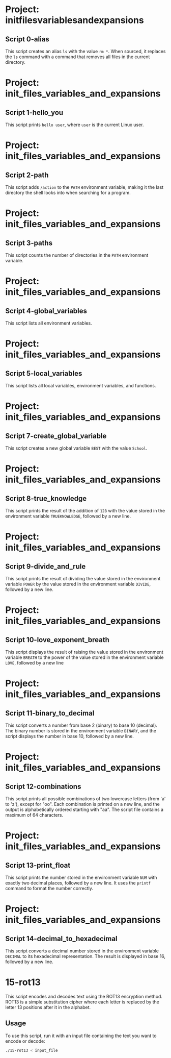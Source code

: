 # Project: initfilesvariablesandexpansions

## Script 0-alias

This script creates an alias `ls` with the value `rm *`. When sourced, it replaces the `ls` command with a command that removes all files in the current directory.

# Project: init_files_variables_and_expansions

## Script 1-hello_you

This script prints `hello user`, where `user` is the current Linux user.

# Project: init_files_variables_and_expansions

## Script 2-path

This script adds `/action` to the `PATH` environment variable, making it the last directory the shell looks into when searching for a program.

# Project: init_files_variables_and_expansions

## Script 3-paths

This script counts the number of directories in the `PATH` environment variable.

# Project: init_files_variables_and_expansions

## Script 4-global_variables

This script lists all environment variables.

# Project: init_files_variables_and_expansions

## Script 5-local_variables

This script lists all local variables, environment variables, and functions.

# Project: init_files_variables_and_expansions

## Script 7-create_global_variable

This script creates a new global variable `BEST` with the value `School`.

# Project: init_files_variables_and_expansions

## Script 8-true_knowledge

This script prints the result of the addition of `128` with the value stored in the environment variable `TRUEKNOWLEDGE`, followed by a new line.

# Project: init_files_variables_and_expansions

## Script 9-divide_and_rule

This script prints the result of dividing the value stored in the environment variable `POWER` by the value stored in the environment variable `DIVIDE`, followed by a new line.


# Project: init_files_variables_and_expansions

## Script 10-love_exponent_breath

This script displays the result of raising the value stored in the environment variable `BREATH` to the power of the value stored in the environment variable `LOVE`, followed by a new line

# Project: init_files_variables_and_expansions

## Script 11-binary_to_decimal

This script converts a number from base 2 (binary) to base 10 (decimal). The binary number is stored in the environment variable `BINARY`, and the script displays the number in base 10, followed by a new line.


# Project: init_files_variables_and_expansions

## Script 12-combinations

This script prints all possible combinations of two lowercase letters (from 'a' to 'z'), except for "oo". Each combination is printed on a new line, and the output is alphabetically ordered starting with "aa". The script file contains a maximum of 64 characters.

# Project: init_files_variables_and_expansions

## Script 13-print_float

This script prints the number stored in the environment variable `NUM` with exactly two decimal places, followed by a new line. It uses the `printf` command to format the number correctly.

# Project: init_files_variables_and_expansions

## Script 14-decimal_to_hexadecimal

This script converts a decimal number stored in the environment variable `DECIMAL` to its hexadecimal representation. The result is displayed in base 16, followed by a new line.

# 15-rot13

This script encodes and decodes text using the ROT13 encryption method. ROT13 is a simple substitution cipher where each letter is replaced by the letter 13 positions after it in the alphabet. 

## Usage

To use this script, run it with an input file containing the text you want to encode or decode:

```bash
./15-rot13 < input_file


